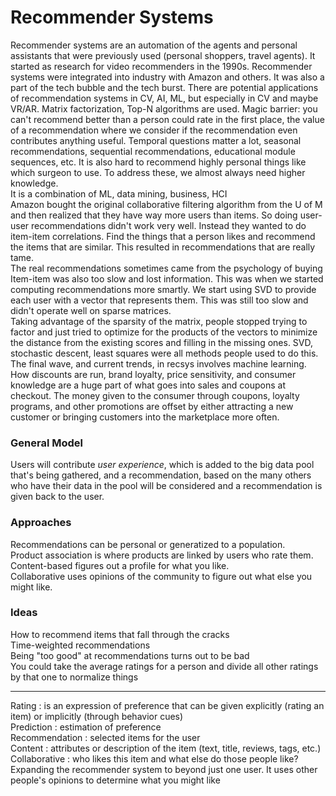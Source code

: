 # Recommender Systems
Recommender systems are an automation of the agents and personal assistants that were previously used (personal shoppers, travel agents). It started as research for video recommenders in the 1990s. Recommender systems were integrated into industry with Amazon and others. It was also a part of the tech bubble and the tech burst. There are potential applications of recommendation systems in CV, AI, ML, but especially in CV and maybe VR/AR. Matrix factorization, Top-N algorithms are used. Magic barrier: you can't recommend better than a person could rate in the first place, the value of a recommendation where we consider if the recommendation even contributes anything useful. Temporal questions matter a lot, seasonal recommendations, sequential recommendations, educational module sequences, etc. It is also hard to recommend highly personal things like which surgeon to use. To address these, we almost always need higher knowledge.  
It is a combination of ML, data mining, business, HCI  
Amazon bought the original collaborative filtering algorithm from the U of M and then realized that they have way more users than items. So doing user-user recommendations didn't work very well. Instead they wanted to do item-item correlations. Find the things that a person likes and recommend the items that are similar. This resulted in recommendations that are really tame.  
The real recommendations sometimes came from the psychology of buying
Item-item was also too slow and lost information. This was when we started computing recommendations more smartly. We start using SVD to provide each user with a vector that represents them. This was still too slow and didn't operate well on sparse matrices.  
Taking advantage of the sparsity of the matrix, people stopped trying to factor and just tried to optimize for the products of the vectors to minimize the distance from the existing scores and filling in the missing ones. SVD, stochastic descent, least squares were all methods people used to do this.  
The final wave, and current trends, in recsys involves machine learning.  
How discounts are run, brand loyalty, price sensitivity, and consumer knowledge are a huge part of what goes into sales and coupons at checkout. The money given to the consumer through coupons, loyalty programs, and other promotions are offset by either attracting a new customer or bringing customers into the marketplace more often.  

### General Model
Users will contribute *user experience*, which is added to the big data pool that's being gathered, and a recommendation, based on the many others who have their data in the pool will be considered and a recommendation is given back to the user. 

### Approaches
Recommendations can be personal or generatized to a population.  
Product association is where products are linked by users who rate them.  
Content-based figures out a profile for what you like.  
Collaborative uses opinions of the community to figure out what else you might like.  

### Ideas
How to recommend items that fall through the cracks  
Time-weighted recommendations  
Being "too good" at recommendations turns out to be bad  
You could take the average ratings for a person and divide all other ratings by that one to normalize things  


---
Rating : is an expression of preference that can be given explicitly (rating an item) or implicitly (through behavior cues)  
Prediction : estimation of preference  
Recommendation : selected items for the user  
Content : attributes or description of the item (text, title, reviews, tags, etc.)  
Collaborative : who likes this item and what else do those people like? Expanding the recommender system to beyond just one user. It uses other people's opinions to determine what you might like  

